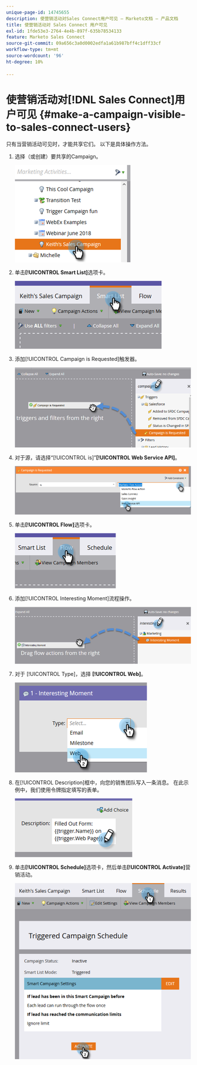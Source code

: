 ```yaml
---
unique-page-id: 14745655
description: 使营销活动对Sales Connect用户可见 — Marketo文档 — 产品文档
title: 使营销活动对 Sales Connect 用户可见
exl-id: 1fde53e3-2764-4e4b-897f-635b78534133
feature: Marketo Sales Connect
source-git-commit: 09a656c3a0d0002edfa1a61b987bff4c1dff33cf
workflow-type: tm+mt
source-wordcount: '96'
ht-degree: 10%

---
```


# 使营销活动对[!DNL Sales Connect]用户可见 {#make-a-campaign-visible-to-sales-connect-users}

只有当营销活动可见时，才能共享它们。 以下是具体操作方法。

1. 选择（或创建）要共享的Campaign。

   ![](assets/make-a-marketing-campaign-visible-msc-1.png)

1. 单击&#x200B;**[!UICONTROL Smart List]**&#x200B;选项卡。

   ![](assets/make-a-marketing-campaign-visible-msc-2.png)

1. 添加[!UICONTROL Campaign is Requested]触发器。

   ![](assets/make-a-marketing-campaign-visible-msc-3.png)

1. 对于源，请选择“[!UICONTROL is]”**[!UICONTROL Web Service API]**。

   ![](assets/make-a-marketing-campaign-visible-msc-4.png)

1. 单击&#x200B;**[!UICONTROL Flow]**&#x200B;选项卡。

   ![](assets/make-a-marketing-campaign-visible-msc-5.png)

1. 添加[!UICONTROL Interesting Moment]流程操作。

   ![](assets/make-a-marketing-campaign-visible-msc-6.png)

1. 对于 [!UICONTROL Type]，选择 **[!UICONTROL Web]**。

   ![](assets/make-a-marketing-campaign-visible-msc-7.png)

1. 在[!UICONTROL Description]框中，向您的销售团队写入一条消息。 在此示例中，我们使用令牌指定填写的表单。

   ![](assets/make-a-marketing-campaign-visible-msc-8.png)

1. 单击&#x200B;**[!UICONTROL Schedule]**&#x200B;选项卡，然后单击&#x200B;**[!UICONTROL Activate]**&#x200B;营销活动。

   ![](assets/make-a-marketing-campaign-visible-msc-9.png)
